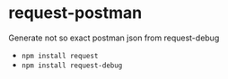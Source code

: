 # request-postman
Generate not so exact postman json from request-debug


- `npm install request`
- `npm install request-debug`
